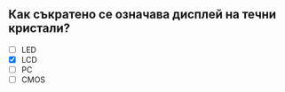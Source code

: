 ## Как съкратено се означава дисплей на течни кристали?

<!-- Верният отговор е отбелязан с [X] -->

- [ ] LED
- [X] LCD
- [ ] PC
- [ ] CMOS
